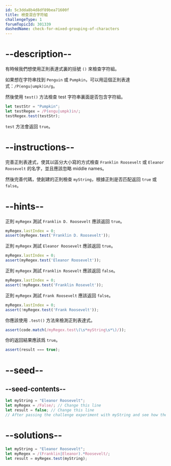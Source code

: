 ```yaml
---
id: 5c3dda8b4d8df89bea71600f
title: 檢查混合字符組
challengeType: 1
forumTopicId: 301339
dashedName: check-for-mixed-grouping-of-characters
---
```


# --description--

有時候我們想使用正則表達式裏的括號 `()` 來檢查字符組。

如果想在字符串找到 `Penguin` 或 `Pumpkin`，可以用這個正則表達式：`/P(engu|umpk)in/g`。

然後使用 `test()` 方法檢查 test 字符串裏面是否包含字符組。

```js
let testStr = "Pumpkin";
let testRegex = /P(engu|umpk)in/;
testRegex.test(testStr);
```

`test` 方法會返回 `true`。

# --instructions--

完善正則表達式，使其以區分大小寫的方式檢查 `Franklin Roosevelt` 或 `Eleanor Roosevelt` 的名字，並且應該忽略 middle names。

然後完善代碼，使創建的正則檢查 `myString`，根據正則是否匹配返回 `true` 或 `false`。

# --hints--

正則 `myRegex` 測試 `Franklin D. Roosevelt` 應該返回 `true`。

```js
myRegex.lastIndex = 0;
assert(myRegex.test('Franklin D. Roosevelt'));
```

正則 `myRegex` 測試 `Eleanor Roosevelt` 應該返回 `true`。

```js
myRegex.lastIndex = 0;
assert(myRegex.test('Eleanor Roosevelt'));
```

正則 `myRegex` 測試 `Franklin Rosevelt` 應該返回 `false`。

```js
myRegex.lastIndex = 0;
assert(!myRegex.test('Franklin Rosevelt'));
```

正則 `myRegex` 測試 `Frank Roosevelt` 應該返回 `false`。

```js
myRegex.lastIndex = 0;
assert(!myRegex.test('Frank Roosevelt'));
```

你應該使用 `.test()` 方法來檢測正則表達式。

```js
assert(code.match(/myRegex.test\(\s*myString\s*\)/));
```

你的返回結果應該爲 `true`。

```js
assert(result === true);
```

# --seed--

## --seed-contents--

```js
let myString = "Eleanor Roosevelt";
let myRegex = /False/; // Change this line
let result = false; // Change this line
// After passing the challenge experiment with myString and see how the grouping works
```

# --solutions--

```js
let myString = "Eleanor Roosevelt";
let myRegex = /(Franklin|Eleanor).*Roosevelt/;
let result = myRegex.test(myString);
```
